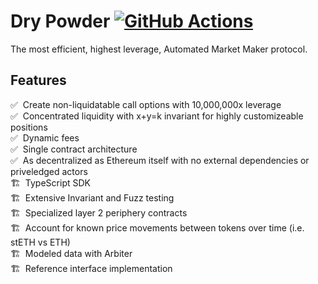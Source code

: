 # Dry Powder [![GitHub Actions][gha-badge]][gha]

[gha]: https://github.com/numoen/dry-powder/actions
[gha-badge]: https://github.com/numoen/dry-powder/actions/workflows/main.yml/badge.svg

The most efficient, highest leverage, Automated Market Maker protocol.

## Features

✅ &nbsp;Create non-liquidatable call options with 10,000,000x leverage<br/>
✅ &nbsp;Concentrated liquidity with x+y=k invariant for highly customizeable positions<br/>
✅ &nbsp;Dynamic fees<br/>
✅ &nbsp;Single contract architecture<br/>
✅ &nbsp;As decentralized as Ethereum itself with no external dependencies or priveledged actors<br/>
🏗️ &nbsp;TypeScript SDK<br/>
🏗️ &nbsp;Extensive Invariant and Fuzz testing<br/>
🏗️ &nbsp;Specialized layer 2 periphery contracts<br/>
🏗️ &nbsp;Account for known price movements between tokens over time (i.e. stETH vs ETH)<br/>
🏗️ &nbsp;Modeled data with Arbiter<br/>
🏗️ &nbsp;Reference interface implementation<br/>

